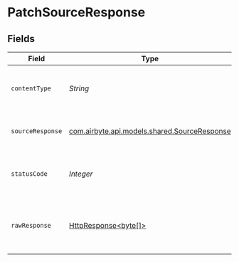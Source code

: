 # PatchSourceResponse


## Fields

| Field                                                                                                                                                             | Type                                                                                                                                                              | Required                                                                                                                                                          | Description                                                                                                                                                       | Example                                                                                                                                                           |
| ----------------------------------------------------------------------------------------------------------------------------------------------------------------- | ----------------------------------------------------------------------------------------------------------------------------------------------------------------- | ----------------------------------------------------------------------------------------------------------------------------------------------------------------- | ----------------------------------------------------------------------------------------------------------------------------------------------------------------- | ----------------------------------------------------------------------------------------------------------------------------------------------------------------- |
| `contentType`                                                                                                                                                     | *String*                                                                                                                                                          | :heavy_check_mark:                                                                                                                                                | HTTP response content type for this operation                                                                                                                     |                                                                                                                                                                   |
| `sourceResponse`                                                                                                                                                  | [com.airbyte.api.models.shared.SourceResponse](../../models/shared/SourceResponse.md)                                                                             | :heavy_minus_sign:                                                                                                                                                | Update a Source                                                                                                                                                   | {"sourceId":"18dccc91-0ab1-4f72-9ed7-0b8fc27c5826","name":"Analytics Team Postgres","sourceType":"postgres","workspaceId":"871d9b60-11d1-44cb-8c92-c246d53bf87e"} |
| `statusCode`                                                                                                                                                      | *Integer*                                                                                                                                                         | :heavy_check_mark:                                                                                                                                                | HTTP response status code for this operation                                                                                                                      |                                                                                                                                                                   |
| `rawResponse`                                                                                                                                                     | [HttpResponse<byte[]>](https://docs.oracle.com/en/java/javase/11/docs/api/java.net.http/java/net/http/HttpResponse.html)                                          | :heavy_check_mark:                                                                                                                                                | Raw HTTP response; suitable for custom response parsing                                                                                                           |                                                                                                                                                                   |